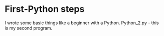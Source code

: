 # First-Python steps
I wrote some basic things like a beginner with a Python.
Python_2.py - this is my second program.
